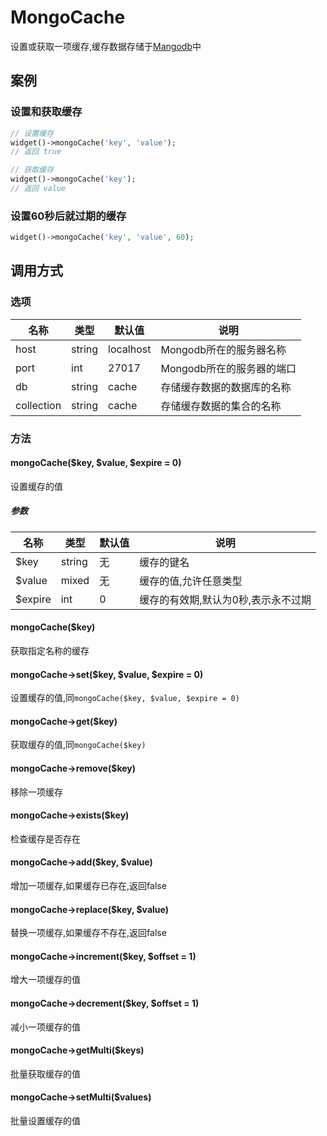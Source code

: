 MongoCache
==========

设置或获取一项缓存,缓存数据存储于[Mangodb](http://docs.mongodb.org/ecosystem/drivers/php/)中

案例
----

### 设置和获取缓存
```php
// 设置缓存
widget()->mongoCache('key', 'value');
// 返回 true

// 获取缓存
widget()->mongoCache('key');
// 返回 value
```

### 设置60秒后就过期的缓存
```php
widget()->mongoCache('key', 'value', 60);
```

调用方式
-------

### 选项

| 名称       | 类型         | 默认值         | 说明                                                    |
|------------|--------------|----------------|---------------------------------------------------------|
| host       | string       | localhost      | Mongodb所在的服务器名称                                 |
| port       | int          | 27017          | Mongodb所在的服务器的端口                               |
| db         | string       | cache          | 存储缓存数据的数据库的名称                              |
| collection | string       | cache          | 存储缓存数据的集合的名称                                |

### 方法

#### mongoCache($key, $value, $expire = 0)
设置缓存的值

##### 参数

| 名称      | 类型      | 默认值    | 说明                                  |
|-----------|-----------|-----------|---------------------------------------|
| $key      | string    | 无        | 缓存的键名                            |
| $value    | mixed     | 无        | 缓存的值,允许任意类型                 |
| $expire   | int       | 0         | 缓存的有效期,默认为0秒,表示永不过期   |

#### mongoCache($key)
获取指定名称的缓存

#### mongoCache->set($key, $value, $expire = 0)
设置缓存的值,同`mongoCache($key, $value, $expire = 0)`

#### mongoCache->get($key)
获取缓存的值,同`mongoCache($key)`

#### mongoCache->remove($key)
移除一项缓存

#### mongoCache->exists($key)
检查缓存是否存在

#### mongoCache->add($key, $value)
增加一项缓存,如果缓存已存在,返回false

#### mongoCache->replace($key, $value)
替换一项缓存,如果缓存不存在,返回false

#### mongoCache->increment($key, $offset = 1)
增大一项缓存的值

#### mongoCache->decrement($key, $offset = 1)
减小一项缓存的值

#### mongoCache->getMulti($keys)
批量获取缓存的值

#### mongoCache->setMulti($values)
批量设置缓存的值
